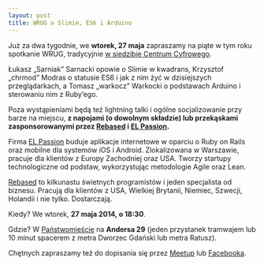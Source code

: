 ```yaml
---
layout: post
title: WRUG o Slimie, ES6 i Arduino
---
```


Już za dwa tygodnie, we **wtorek, 27 maja**
zapraszamy na piąte w tym roku spotkanie WRUG, tradycyjnie
[w siedzibie Centrum Cyfrowego](http://panstwomiasto.pl).

Łukasz „Sarniak” Sarnacki opowie o Slimie w kwadrans,
Krzysztof „chrmod” Modras o statusie ES6 i jak z nim
żyć w&nbsp;dzisiejszych przeglądarkach, a Tomasz „warkocz”
Warkocki o podstawach Arduino i sterowaniu nim z Ruby’ego.

Poza wystąpieniami będą też lightning talki i ogólne socjalizowanie
przy barze na miejscu, **z napojami (o dowolnym składzie) lub
przekąskami zasponsorowanymi przez [Rebased](http://rebased.pl)
i [EL Passion](http://www.elpassion.com).**

Firma [EL Passion](http://www.elpassion.com) buduje aplikacje
internetowe w oparciu o Ruby on Rails oraz mobilne dla systemów
iOS i Android. Zlokalizowana w Warszawie, pracuje dla klientów
z Europy Zachodniej oraz USA. Tworzy startupy technologiczne od
podstaw, wykorzystując metodologie Agile oraz Lean.

[Rebased](http://rebased.pl) to kilkunastu świetnych programistów
i jeden specjalista od biznesu. Pracują dla klientów z USA, Wielkiej
Brytanii, Niemiec, Szwecji, Holandii i nie tylko. Dostarczają.

Kiedy? We wtorek, **27 maja 2014, o 18:30**.

Gdzie? W [Państwomieście](http://panstwomiasto.pl) na
**Andersa 29** (jeden przystanek tramwajem lub 10 minut
spacerem z metra Dworzec Gdański lub metra Ratusz).

Chętnych zapraszamy też do dopisania się przez
[Meetup](http://www.meetup.com/Warsaw-Ruby-Users-Group-WRUG/events/182594772/)
lub [Facebooka](https://www.facebook.com/events/235331013335178/).
